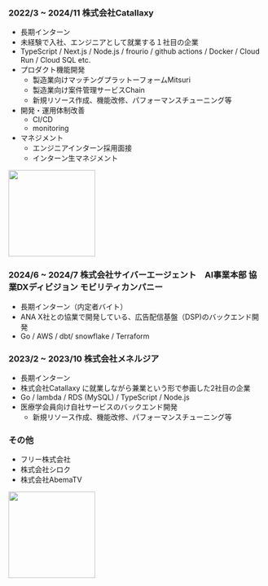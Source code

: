 ### 2022/3  ~  2024/11 株式会社Catallaxy
- 長期インターン
- 未経験で入社、エンジニアとして就業する１社目の企業
- TypeScript / Next.js / Node.js / frourio / github actions / Docker / Cloud Run / Cloud SQL etc.
- プロダクト機能開発
  - 製造業向けマッチングプラットーフォームMitsuri
  - 製造業向け案件管理サービスChain
  - 新規リソース作成、機能改修、パフォーマンスチューニング等
- 開発・運用体制改善
  - CI/CD
  - monitoring
- マネジメント
  - エンジニアインターン採用面接
  - インターン生マネジメント

<a href="https://www.wantedly.com/companies/catallaxy/post_articles/893643">
  <img src="https://github.com/enomoto11/enomoto11/assets/102714865/6c24b343-415c-4c07-85b6-ef7c821ea1bf" height="170px"/>
</a>

### 2024/6   ~  2024/7 株式会社サイバーエージェント　AI事業本部 協業DXディビジョン モビリティカンパニー
- 長期インターン（内定者バイト）
- ANA X社との協業で開発している、広告配信基盤（DSP)のバックエンド開発
- Go / AWS / dbt/ snowflake / Terraform

### 2023/2  ~  2023/10 株式会社メネルジア
- 長期インターン
- 株式会社Catallaxy に就業しながら兼業という形で参画した2社目の企業
- Go / lambda / RDS (MySQL) / TypeScript / Node.js
- 医療学会員向け自社サービスのバックエンド開発
  - 新規リソース作成、機能改修、パフォーマンスチューニング等

### その他
- フリー株式会社
- 株式会社シロク
- 株式会社AbemaTV

<a href="https://developers.cyberagent.co.jp/blog/archives/47135">
  <img src="https://github.com/enomoto11/enomoto11/assets/102714865/21b2fb9d-2211-436a-b95a-1f797378a9d7" height="170px"/>
</a>
